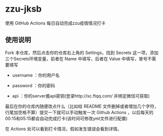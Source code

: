 # zzu-jksb

使用 GitHub Actions 每日自动完成zzu疫情情况打卡

## 使用说明

Fork 本仓库，然后点击你的仓库右上角的 Settings，找到 Secrets 这一项，添加三个Secrets环境变量，前者在 Name 中填写，后者在 Value 中填写，冒号不需要填写

* username ：你的用户名

* password ：你的密码

* api ：你的server酱api密钥(登录http://sc.ftqq.com/ 并绑定微信可获取)

最后在你的仓库内随便改点什么（比如给 README 文件删掉或者增加几个字符，行尾加空格不算）提交一下就可以手动触发一次 Github Actions ，以后每天的00:15和05:15都会自动完成打卡(该时间可修改yml文件进行配置)

在 Actions 处可以看到打卡情况，假如发生错误会看到详情。

